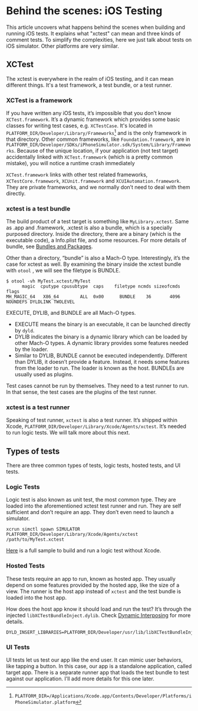 # Behind the scenes: iOS Testing
This article uncovers what happens behind the scenes when building and running iOS tests. It explains what "xctest" can mean and three kinds of comment tests. To simplify the complexities, here we just talk about tests on iOS simulator. Other platforms are very similar.

## XCTest
The xctest is everywhere in the realm of iOS testing, and it can mean different things. It's a test framework, a test bundle, or a test runner.

### XCTest is a framework
If you have written any iOS tests, it’s impossible that you don’t know `XCTest.framework`. It’s a dynamic framework which provides some basic classes for writing test cases, e.g. `XCTestCase`. It's located in `PLATFORM_DIR/Developer/Library/Frameworks`[^1] and is the only framework in that directory. Other common frameworks, like `Foundation.framework`, are in `PLATFORM_DIR/Developer/SDKs/iPhoneSimulator.sdk/System/Library/Frameworks`. Because of the unique location, if your application (not test target) accidentally linked with `XCTest.framework` (which is a pretty common mistake), you will notice a runtime crash immediately

`XCTest.framework` links with other test related frameworks, `XCTestCore.framework`, `XCUnit.framework` and `XCUIAutomation.framework`. They are private frameworks, and we normally don’t need to deal with them directly.

[^1]: `PLATFORM_DIR=/Applications/Xcode.app/Contents/Developer/Platforms/iPhoneSimulator.platform`

### xctest is a test bundle
The build product of a test target is something like `MyLibrary.xctest`. Same as .app and .framework, .xctest is also a bundle, which is a specially purposed directory. Inside the directory, there are a binary (which is the executable code), a Info.plist file, and some resources. For more details of bundle, see [Bundles and Packages](https://nshipster.com/bundles-and-packages/#bundles).

Other than a directory, “bundle” is also a Mach-O type. Interestingly, it’s the case for xctest as well. By examining the binary inside the xctest bundle with `otool` , we will see the filetype is BUNDLE.
```
$ otool -vh MyTest.xctest/MyTest
      magic  cputype cpusubtype  caps    filetype ncmds sizeofcmds      flags
MH_MAGIC_64   X86_64        ALL  0x00      BUNDLE    36       4096   NOUNDEFS DYLDLINK TWOLEVEL
```
EXECUTE, DYLIB, and BUNDLE are all Mach-O types.
* EXECUTE means the binary is an executable, it can be launched directly by `dyld`.
* DYLIB indicates the binary is a dynamic library which can be loaded by other Mach-O types. A dynamic library provides some features needed by the loader.
* Similar to DYLIB, BUNDLE cannot be executed independently. Different than DYLIB, it doesn’t provide a feature. Instead, it needs some features from the loader to run. The loader is known as the host. BUNDLEs are usually used as plugins.

Test cases cannot be run by themselves. They need to a test runner to run. In that sense, the test cases are the plugins of the test runner.

### xctest is a test runner
Speaking of test runner, `xctest` is also a test runner. It’s shipped within Xcode,  `PLATFORM_DIR/Developer/Library/Xcode/Agents/xctest`. It’s needed to run logic tests. We will talk more about this next.

## Types of tests
There are three common types of tests, logic tests, hosted tests, and UI tests.
### Logic Tests
Logic test is also known as unit test, the most common type. They are loaded into the aforementioned xctest test runner and run. They are self sufficient and don’t require an app. They don’t even need to launch a simulator.
```
xcrun simctl spawn SIMULATOR PLATFORM_DIR/Developer/Library/Xcode/Agents/xctest /path/to/MyTest.xctest
```
[Here](../testing/logic_test/build_and_test.sh) is a full sample to build and run a logic test without Xcode.

### Hosted Tests
These tests require an app to run, known as hosted app. They usually depend on some features provided by the hosted app, like the size of a view. The runner is the host app instead of `xctest` and the test bundle is loaded into the host app.

How does the host app know it should load and run the test? It’s through the injected `libXCTestBundleInject.dylib`. Check [Dynamic Interposing](../dynamic_linking/dynamic_interposing.md) for more details.
```
DYLD_INSERT_LIBRARIES=PLATFORM_DIR/Developer/usr/lib/libXCTestBundleInject.dylib
```

### UI Tests
UI tests let us test our app like the end user. It can mimic user behaviors, like tapping a button. In this case, our app is a standalone application, called target app. There is a separate runner app that loads the test bundle to test against our application. I'll add more details for this one later.
